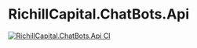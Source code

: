 # RichillCapital.ChatBots.Api

[![RichillCapital.ChatBots.Api CI](https://github.com/MengsyueAmaoTsai/ChatBots.Api.FastApi/actions/workflows/ci.yml/badge.svg)](https://github.com/MengsyueAmaoTsai/ChatBots.Api.FastApi/actions/workflows/ci.yml)
